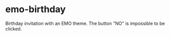# emo-birthday
Birthday invitation with an EMO theme. 
The button "NO" is impossible to be clicked.
